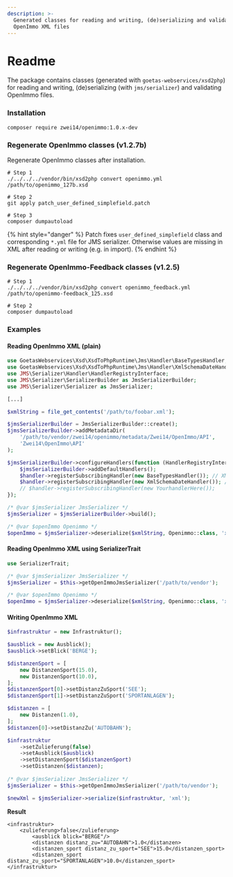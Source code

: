 ```yaml
---
description: >-
  Generated classes for reading and writing, (de)serializing and validating 
  OpenImmo XML files
---
```


# Readme

The package contains classes \(generated with `goetas-webservices/xsd2php`\) for reading and writing, \(de\)serializing \(with `jms/serializer`\) and validating OpenImmo files. 

### Installation

```text
composer require zwei14/openimmo:1.0.x-dev
```

### Regenerate OpenImmo classes \(v1.2.7b\)

Regenerate OpenImmo classes after installation.

```text
# Step 1
./../../../vendor/bin/xsd2php convert openimmo.yml /path/to/openimmo_127b.xsd

# Step 2
git apply patch_user_defined_simplefield.patch

# Step 3
composer dumpautoload
```

{% hint style="danger" %}
Patch fixes `user_defined_simplefield` class and corresponding `*.yml` file for JMS serializer. Otherwise values are missing in XML after reading or writing \(e.g. in import\).
{% endhint %}

### Regenerate OpenImmo-Feedback classes \(v1.2.5\)

```text
# Step 1
./../../../vendor/bin/xsd2php convert openimmo_feedback.yml /path/to/openimmo-feedback_125.xsd

# Step 2
composer dumpautoload
```

### Examples

#### Reading OpenImmo XML \(plain\)

```php
use GoetasWebservices\Xsd\XsdToPhpRuntime\Jms\Handler\BaseTypesHandler;
use GoetasWebservices\Xsd\XsdToPhpRuntime\Jms\Handler\XmlSchemaDateHandler;
use JMS\Serializer\Handler\HandlerRegistryInterface;
use JMS\Serializer\SerializerBuilder as JmsSerializerBuilder;
use JMS\Serializer\Serializer as JmsSerializer;

[...]

$xmlString = file_get_contents('/path/to/foobar.xml');

$jmsSerializerBuilder = JmsSerializerBuilder::create();
$jmsSerializerBuilder->addMetadataDir(
    '/path/to/vendor/zwei14/openimmo/metadata/Zwei14/OpenImmo/API',     
    'Zwei14\OpenImmo\API'
);

$jmsSerializerBuilder->configureHandlers(function (HandlerRegistryInterface $handler) use ($jmsSerializerBuilder) {
    $jmsSerializerBuilder->addDefaultHandlers();
    $handler->registerSubscribingHandler(new BaseTypesHandler()); // XMLSchema List handling
    $handler->registerSubscribingHandler(new XmlSchemaDateHandler()); // XMLSchema date handling
    // $handler->registerSubscribingHandler(new YourhandlerHere());
});

/* @var $jmsSerializer JmsSerializer */
$jmsSerializer = $jmsSerializerBuilder->build();

/* @var $openImmo Openimmo */
$openImmo = $jmsSerializer->deserialize($xmlString, Openimmo::class, 'xml');
```

#### Reading OpenImmo XML using SerializerTrait

```php
use SerializerTrait;

/* @var $jmsSerializer JmsSerializer */
$jmsSerializer = $this->getOpenImmoJmsSerializer('/path/to/vendor');

/* @var $openImmo Openimmo */
$openImmo = $jmsSerializer->deserialize($xmlString, Openimmo::class, 'xml');
```

#### Writing OpenImmo XML

```php
$infrastruktur = new Infrastruktur();

$ausblick = new Ausblick();
$ausblick->setBlick('BERGE');

$distanzenSport = [
    new DistanzenSport(15.0),
    new DistanzenSport(10.0),
];
$distanzenSport[0]->setDistanzZuSport('SEE');
$distanzenSport[1]->setDistanzZuSport('SPORTANLAGEN');

$distanzen = [
    new Distanzen(1.0),
];
$distanzen[0]->setDistanzZu('AUTOBAHN');

$infrastruktur
    ->setZulieferung(false)
    ->setAusblick($ausblick)
    ->setDistanzenSport($distanzenSport)
    ->setDistanzen($distanzen);
    
/* @var $jmsSerializer JmsSerializer */
$jmsSerializer = $this->getOpenImmoJmsSerializer('/path/to/vendor');

$newXml = $jmsSerializer->serialize($infrastruktur, 'xml');
```

**Result**

```markup
<infrastruktur>
    <zulieferung>false</zulieferung>
        <ausblick blick="BERGE"/>
        <distanzen distanz_zu="AUTOBAHN">1.0</distanzen>
        <distanzen_sport distanz_zu_sport="SEE">15.0</distanzen_sport>
        <distanzen_sport distanz_zu_sport="SPORTANLAGEN">10.0</distanzen_sport>
</infrastruktur>
```


